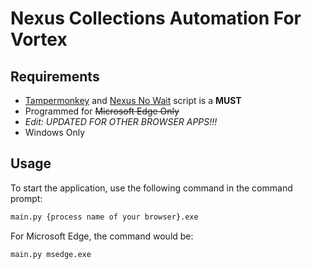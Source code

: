 # Nexus Collections Automation For Vortex

## Requirements

- [Tampermonkey](https://www.tampermonkey.net/) and [Nexus No Wait](https://greasyfork.org/tr/scripts/394039-nexus-no-wait) script is a **MUST**
- Programmed for ~~Microsoft Edge Only~~
- *Edit: UPDATED FOR OTHER BROWSER APPS!!!*
- Windows Only

## Usage

To start the application, use the following command in the command prompt:

```sh
main.py {process name of your browser}.exe
```

For Microsoft Edge, the command would be:

```sh
main.py msedge.exe
```
